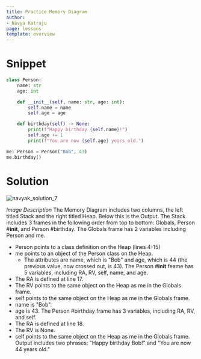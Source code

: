 ```yaml
---
title: Practice Memory Diagram
author:
- Navya Katraju
page: lessons
template: overview
---
```


# Snippet

```python
class Person:
    name: str
    age: int

    def __init__(self, name: str, age: int):
        self.name = name
        self.age = age

    def birthday(self) -> None:
        print(f"Happy birthday {self.name}!")
        self.age += 1
        print(f"You are now {self.age} years old.")

me: Person = Person("Bob", 43)
me.birthday()
```

# Solution
![navyak_solution_7](navyak_solution_7.png)

*Image Description*
The Memory Diagram includes two columns, the left titled Stack and the right titled Heap. Below this is the Output.
The Stack includes 3 frames in the following order from top to bottom: Globals, Person #__init__, and Person #birthday.
The Globals frame has 2 variables including Person and me.
- Person points to a class definition on the Heap (lines 4-15)
- me points to an object of the Person class on the Heap.
    - The attributes are name, which is "Bob" and age, which is 44 (the previous value, now crossed out, is 43).
The Person #__init__ feame has 5 variables, including RA, RV, self, name, and age.
- The RA is defined at line 17.
- The RV points to the same object on the Heap as me in the Globals frame.
- self points to the same object on the Heap as me in the Globals frame.
- name is "Bob".
- age is 43.
The Person #birthday frame has 3 variables, including RA, RV, and self.
- The RA is defined at line 18.
- The RV is None.
- self points to the same object on the Heap as me in the Globals frame.
Output includes two phrases: "Happy birthday Bob!" and "You are now 44 years old."